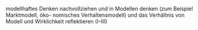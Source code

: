 
modellhaftes Denken nachvollziehen und in Modellen denken (zum Beispiel Marktmodell, öko-
nomisches Verhaltensmodell) und das Verhältnis von Modell und Wirklichkeit reflektieren (I–III)